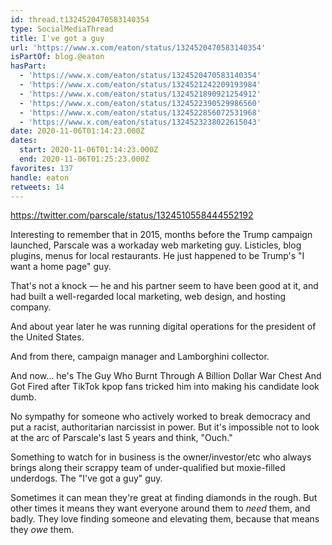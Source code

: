 ```yaml
---
id: thread.t1324520470583140354
type: SocialMediaThread
title: I've got a guy
url: 'https://www.x.com/eaton/status/1324520470583140354'
isPartOf: blog.@eaton
hasPart:
  - 'https://www.x.com/eaton/status/1324520470583140354'
  - 'https://www.x.com/eaton/status/1324521242209193984'
  - 'https://www.x.com/eaton/status/1324521890921254912'
  - 'https://www.x.com/eaton/status/1324522390529986560'
  - 'https://www.x.com/eaton/status/1324522856072531968'
  - 'https://www.x.com/eaton/status/1324523238022615043'
date: 2020-11-06T01:14:23.000Z
dates:
  start: 2020-11-06T01:14:23.000Z
  end: 2020-11-06T01:25:23.000Z
favorites: 137
handle: eaton
retweets: 14
---
```

https://twitter.com/parscale/status/1324510558444552192

Interesting to remember that in 2015, months before the Trump campaign launched, Parscale was a workaday web marketing guy. Listicles, blog plugins, menus for local restaurants. He just happened to be Trump's "I want a home page" guy.

That's not a knock — he and his partner seem to have been good at it, and had built a well-regarded local marketing, web design, and hosting company.

And about year later he was running digital operations for the president of the United States.

And from there, campaign manager and Lamborghini collector.

And now… he's The Guy Who Burnt Through A Billion Dollar War Chest And Got Fired after TikTok kpop fans tricked him into making his candidate look dumb.

No sympathy for someone who actively worked to break democracy and put a racist, authoritarian narcissist in power. But it's impossible not to look at the arc of Parscale's last 5 years and think, "Ouch."

Something to watch for in business is the owner/investor/etc who always brings along their scrappy team of under-qualified but moxie-filled underdogs. The "I've got a guy" guy.

Sometimes it can mean they're great at finding diamonds in the rough. But other times it means they want everyone around them to *need* them, and badly. They love finding someone and elevating them, because that means they *owe* them.

